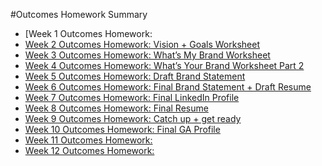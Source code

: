 #Outcomes Homework Summary 

- [Week 1 Outcomes Homework: 
- [Week 2 Outcomes Homework: Vision + Goals Worksheet](https://github.com/ga-dc/outcomes/blob/master/roadmap/week02/HWWeek2.md)
- [Week 3 Outcomes Homework: What’s My Brand Worksheet](https://github.com/ga-dc/outcomes/blob/master/roadmap/week03/HWWeek3.md)
- [Week 4 Outcomes Homework: What’s Your Brand Worksheet Part 2](https://github.com/ga-dc/outcomes/tree/master/roadmap/week04/HWweek4.md)
- [Week 5 Outcomes Homework: Draft Brand Statement](https://github.com/ga-dc/outcomes/blob/master/roadmap/week05/HWweek5.md)
- [Week 6 Outcomes Homework: Final Brand Statement + Draft Resume](https://github.com/ga-dc/outcomes/blob/master/roadmap/week06/HWweek6.md)
- [Week 7 Outcomes Homework: Final LinkedIn Profile](https://github.com/ga-dc/outcomes/blob/master/roadmap/week07/HWWeek7.md)
- [Week 8 Outcomes Homework: Final Resume](https://github.com/ga-dc/outcomes/blob/master/roadmap/week08/HWweek8.md)
- [Week 9 Outcomes Homework: Catch up + get ready](https://github.com/ga-dc/outcomes/blob/master/roadmap/week09/HWweek9.md)
- [Week 10 Outcomes Homework: Final GA Profile](https://github.com/ga-dc/outcomes/blob/master/roadmap/week10/HWweek10.md)
- [Week 11 Outcomes Homework: ]()
- [Week 12 Outcomes Homework: ]()
